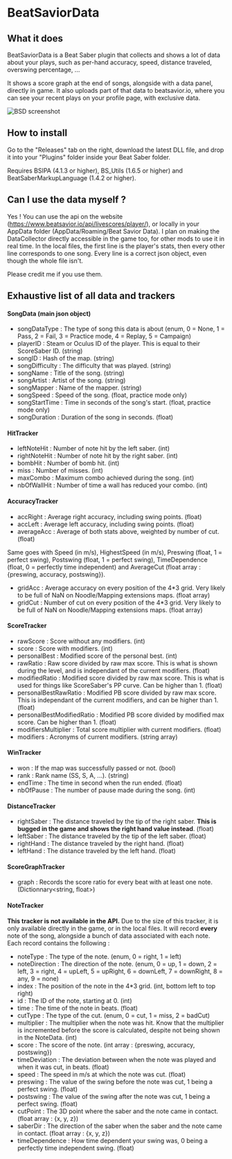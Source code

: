 # BeatSaviorData

## What it does

BeatSaviorData is a Beat Saber plugin that collects and shows a lot of data about your plays, such as per-hand accuracy, speed, distance traveled, overswing percentage, ...

It shows a score graph at the end of songs, alongside with a data panel, directly in game. It also uploads part of that data to beatsavior.io, where you can see your recent plays on your profile page, with exclusive data.

![BSD screenshot](https://github.com/Mystogan98/BeatSaviorData/blob/master/ReadmeImage.png?raw=true)


## How to install

Go to the "Releases" tab on the right, download the latest DLL file, and drop it into your "Plugins" folder inside your Beat Saber folder.

Requires BSIPA (4.1.3 or higher), BS_Utils (1.6.5 or higher) and BeatSaberMarkupLanguage (1.4.2 or higher).


## Can I use the data myself ?

Yes ! You can use the api on the website (https://www.beatsavior.io/api/livescores/player/), or locally in your AppData folder (AppData/Roaming/Beat Savior Data). I plan on making the DataCollector directly accessible in the game too, for other mods to use it in real time. In the local files, the first line is the player's stats, then every other line corresponds to one song. Every line is a correct json object, even though the whole file isn't.

Please credit me if you use them.




## Exhaustive list of all data and trackers

#### SongData (main json object)

- songDataType : The type of song this data is about (enum, 0 = None, 1 = Pass, 2 = Fail, 3 = Practice mode, 4 = Replay, 5 = Campaign)
- playerID : Steam or Oculus ID of the player. This is equal to their ScoreSaber ID. (string)
- songID : Hash of the map. (string)
- songDifficulty : The difficulty that was played. (string)
- songName : Title of the song. (string)
- songArtist : Artist of the song. (string)
- songMapper : Name of the mapper. (string)
- songSpeed : Speed of the song. (float, practice mode only)
- songStartTime : Time in seconds of the song's start. (float, practice mode only)
- songDuration : Duration of the song in seconds. (float)


#### HitTracker

- leftNoteHit : Number of note hit by the left saber. (int)
- rightNoteHit : Number of note hit by the right saber. (int)
- bombHit : Number of bomb hit. (int)
- miss : Number of misses. (int)
- maxCombo : Maximum combo achieved during the song. (int)
- nbOfWallHit : Number of time a wall has reduced your combo. (int)


#### AccuracyTracker

- accRight : Average right accuracy, including swing points. (float)
- accLeft : Average left accuracy, including swing points. (float)
- averageAcc : Average of both stats above, weighted by number of cut. (float)

Same goes with Speed (in m/s), HighestSpeed (in m/s), Preswing (float, 1 = perfect swing), Postswing (float, 1 = perfect swing), TimeDependence (float, 0 = perfectly time independent) and AverageCut (float array : {preswing, accuracy, postswing}).

- gridAcc : Average accuracy on every position of the 4*3 grid. Very likely to be full of NaN on Noodle/Mapping extensions maps. (float array)
- gridCut : Number of cut on every position of the 4*3 grid. Very likely to be full of NaN on Noodle/Mapping extensions maps. (float array)


#### ScoreTracker

- rawScore : Score without any modifiers. (int)
- score : Score with modifiers. (int)
- personalBest : Modified score of the personal best. (int)
- rawRatio : Raw score divided by raw max score. This is what is shown during the level, and is independant of the current modifiers. (float)
- modifiedRatio : Modified score divided by raw max score. This is what is used for things like ScoreSaber's PP curve. Can be higher than 1. (float)
- personalBestRawRatio : Modified PB score divided by raw max score. This is independant of the current modifiers, and can be higher than 1. (float)
- personalBestModifiedRatio : Modified PB score divided by modified max score. Can be higher than 1. (float)
- modifiersMultiplier : Total score multiplier with current modifiers. (float)
- modifiers : Acronyms of current modifiers. (string array)


#### WinTracker

- won : If the map was successfully passed or not. (bool)
- rank : Rank name (SS, S, A, ...). (string)
- endTime : The time in second when the run ended. (float)
- nbOfPause : The number of pause made during the song. (int)


#### DistanceTracker

- rightSaber : The distance traveled by the tip of the right saber. **This is bugged in the game and shows the right hand value instead**. (float)
- leftSaber : The distance traveled by the tip of the left saber. (float)
- rightHand : The distance traveled by the right hand. (float)
- leftHand : The distance traveled by the left hand. (float)


#### ScoreGraphTracker

- graph : Records the score ratio for every beat with at least one note. (Dictionnary<string, float>)


#### NoteTracker

**This tracker is not available in the API.** Due to the size of this tracker, it is only available directly in the game, or in the local files. It will record **every** note of the song, alongside a bunch of data associated with each note.
Each record contains the following : 

- noteType : The type of the note. (enum, 0 = right, 1 = left)
- noteDirection : The direction of the note. (enum, 0 = up, 1 = down, 2 = left, 3 = right, 4 = upLeft, 5 = upRight, 6 = downLeft, 7 = downRight, 8 = any, 9 = none)
- index : The position of the note in the 4*3 grid. (int, bottom left to top right)
- id : The ID of the note, starting at 0. (int)
- time : The time of the note in beats. (float)
- cutType : The type of the cut. (enum, 0 = cut, 1 = miss, 2 = badCut)
- multiplier : The multiplier when the note was hit. Know that the multiplier is incremented before the score is calculated, despite not being shown in the NoteData. (int)
- score : The score of the note. (int array : {preswing, accuracy, postswing})
- timeDeviation : The deviation between when the note was played and when it was cut, in beats. (float)
- speed : The speed in m/s at which the note was cut. (float)
- preswing : The value of the swing before the note was cut, 1 being a perfect swing. (float)
- postswing : The value of the swing after the note was cut, 1 being a perfect swing. (float)
- cutPoint : The 3D point where the saber and the note came in contact. (float array : {x, y, z})
- saberDir : The direction of the saber when the saber and the note came in contact. (float array : {x, y, z})
- timeDependence : How time dependent your swing was, 0 being a perfectly time independent swing. (float)